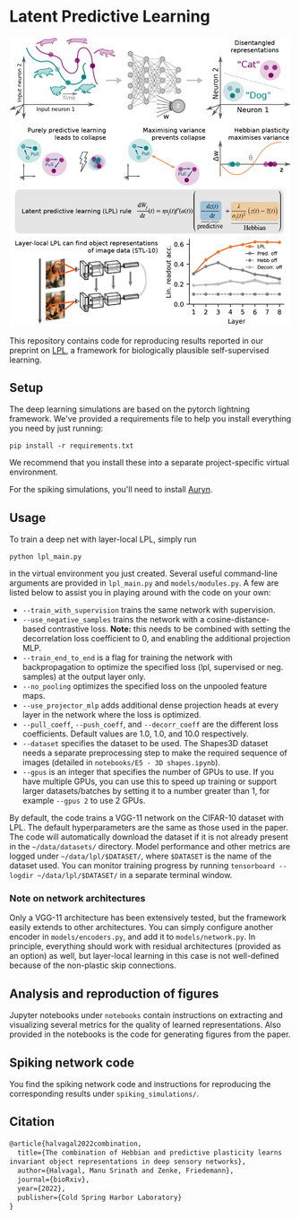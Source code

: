 # Latent Predictive Learning

![Alt text](summary_figure.png "LPL")

This repository contains code for reproducing results reported in our preprint on [LPL](https://www.biorxiv.org/content/10.1101/2022.03.17.484712v1), a framework for biologically plausible self-supervised learning.

## Setup

The deep learning simulations are based on the pytorch lightning framework. We've provided a requirements file to help you install everything you need by just running:
```
pip install -r requirements.txt
```

We recommend that you install these into a separate project-specific virtual environment.

For the spiking simulations, you'll need to install [Auryn](https://www.fzenke.net/auryn/doku.php).

## Usage

To train a deep net with layer-local LPL, simply run

```
python lpl_main.py
```

in the virtual environment you just created. Several useful command-line arguments are provided in `lpl_main.py` and `models/modules.py`. A few are listed below to assist you in playing around with the code on your own:
- `--train_with_supervision` trains the same network with supervision.
- `--use_negative_samples` trains the network with a cosine-distance-based contrastive loss. 
**Note:** this needs to be combined with setting the decorrelation loss coefficient to 0, and enabling the additional projection MLP.
- `--train_end_to_end` is a flag for training the network with backpropagation to optimize the specified loss (lpl, supervised or neg. samples) at the output layer only.
- `--no_pooling` optimizes the specified loss on the unpooled feature maps.
- `--use_projector_mlp` adds additional dense projection heads at every layer in the network where the loss is optimized.
- `--pull_coeff`, `--push_coeff`, and `--decorr_coeff` are the different loss coefficients. Default values are 1.0, 1.0, and 10.0 respectively.
- `--dataset` specifies the dataset to be used. The Shapes3D dataset needs a separate preprocessing step to make the required sequence of images (detailed in `notebooks/E5 - 3D shapes.ipynb`).
- `--gpus` is an integer that specifies the number of GPUs to use. If you have multiple GPUs, you can use this to speed up training or support larger datasets/batches by setting it to a number greater than 1, for example `--gpus 2` to use 2 GPUs.

By default, the code trains a VGG-11 network on the CIFAR-10 dataset with LPL. The default hyperparameters are the same as those used in the paper. The code will automatically download the dataset if it is not already present in the `~/data/datasets/` directory. Model performance and other metrics are logged under `~/data/lpl/$DATASET/`, where `$DATASET` is the name of the dataset used. You can monitor training progress by running `tensorboard --logdir ~/data/lpl/$DATASET/` in a separate terminal window.

### Note on network architectures
Only a VGG-11 architecture has been extensively tested, but the framework easily extends to other architectures. You can simply configure another encoder in `models/encoders.py`, and add it to `models/network.py`. In principle, everything should work with residual architectures (provided as an option) as well, but layer-local learning in this case is not well-defined because of the non-plastic skip connections. 

## Analysis and reproduction of figures

Jupyter notebooks under `notebooks` contain instructions on extracting and visualizing several metrics for the quality of learned representations. Also provided in the notebooks is the code for generating figures from the paper.

## Spiking network code

You find the spiking network code and instructions for reproducing the corresponding results under `spiking_simulations/`.

## Citation

```
@article{halvagal2022combination,
  title={The combination of Hebbian and predictive plasticity learns invariant object representations in deep sensory networks},
  author={Halvagal, Manu Srinath and Zenke, Friedemann},
  journal={bioRxiv},
  year={2022},
  publisher={Cold Spring Harbor Laboratory}
}
```
